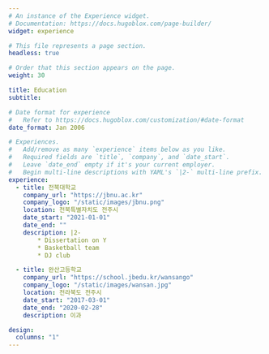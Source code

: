 ```yaml
---
# An instance of the Experience widget.
# Documentation: https://docs.hugoblox.com/page-builder/
widget: experience

# This file represents a page section.
headless: true

# Order that this section appears on the page.
weight: 30

title: Education
subtitle:

# Date format for experience
#   Refer to https://docs.hugoblox.com/customization/#date-format
date_format: Jan 2006

# Experiences.
#   Add/remove as many `experience` items below as you like.
#   Required fields are `title`, `company`, and `date_start`.
#   Leave `date_end` empty if it's your current employer.
#   Begin multi-line descriptions with YAML's `|2-` multi-line prefix.
experience:
  - title: 전북대학교
    company_url: "https://jbnu.ac.kr"
    company_logo: "/static/images/jbnu.png"
    location: 전북특별자치도 전주시
    date_start: "2021-01-01"
    date_end: ""
    description: |2-
        * Dissertation on Y
        * Basketball team
        * DJ club

  - title: 완산고등학교
    company_url: "https://school.jbedu.kr/wansango"
    company_logo: "/static/images/wansan.jpg"
    location: 전라북도 전주시
    date_start: "2017-03-01"
    date_end: "2020-02-28"
    description: 이과

design:
  columns: "1"
---
```

